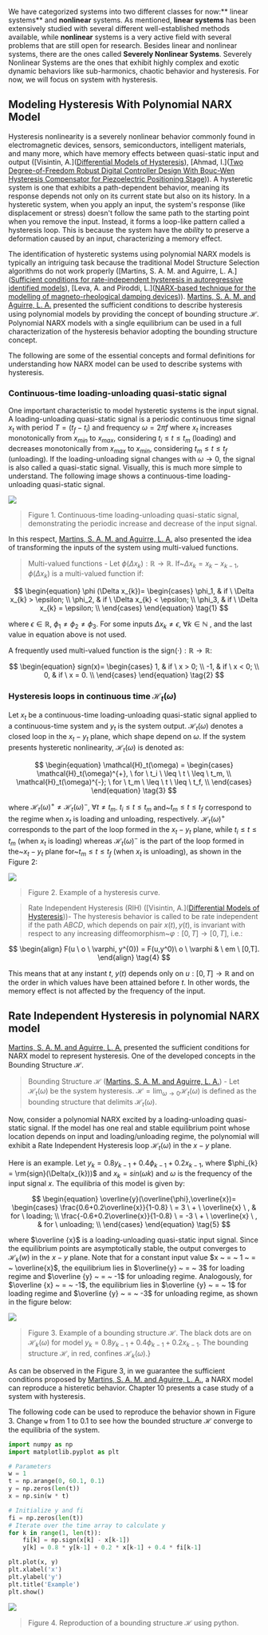 We have categorized systems into two different classes for now:** linear systems** and **nonlinear** systems. As mentioned, **linear systems** has been extensively studied with several different well-established methods available, while **nonlinear** systems is a very active field with several problems that are still open for research. Besides linear and nonlinear systems, there are the ones called **Severely Nonlinear Systems**. Severely Nonlinear Systems are the ones that exhibit highly complex and exotic dynamic behaviors like sub-harmonics, chaotic behavior and hysteresis. For now, we will focus on system with hysteresis.

## Modeling Hysteresis With Polynomial NARX Model

Hysteresis nonlinearity is a severely nonlinear behavior commonly found in electromagnetic devices, sensors, semiconductors, intelligent materials, and many more, which have memory effects between quasi-static input and output ([Visintin, A.]([Differential Models of Hysteresis](https://link.springer.com/book/10.1007/978-3-662-11557-2)), [Ahmad, I.]([Two Degree-of-Freedom Robust Digital Controller Design With Bouc-Wen Hysteresis Compensator for Piezoelectric Positioning Stage](https://ieeexplore.ieee.org/document/8316821))). A hysteretic system is one that exhibits a path-dependent behavior, meaning its response depends not only on its current state but also on its history.  In a hysteretic system, when you apply an input, the system's response (like displacement or stress) doesn't follow the same path to the starting point when you remove the input. Instead, it forms a loop-like pattern called a hysteresis loop. This is because the system have the *ability* to preserve a deformation caused by an input, characterizing a memory effect.

The identification of hysteretic systems using polynomial NARX models is typically an intriguing task because the traditional Model Structure Selection algorithms do not work properly ([Martins, S. A. M. and Aguirre, L. A.]([Sufficient conditions for rate-independent hysteresis in autoregressive identified models](https://www.sciencedirect.com/science/article/abs/pii/S0888327015005968)), [Leva, A. and Piroddi, L.]([NARX-based technique for the modelling of magneto-rheological damping devices](https://iopscience.iop.org/article/10.1088/0964-1726/11/1/309))). [Martins, S. A. M. and Aguirre, L. A.](https://www.sciencedirect.com/science/article/abs/pii/S0888327015005968) presented the sufficient conditions to describe hysteresis using polynomial models by providing the concept of bounding structure $\mathcal{H}$. Polynomial NARX models with a single equilibrium can be used in a full characterization of the hysteresis behavior adopting the bounding structure concept.

The following are some of the essential concepts and formal definitions for understanding how NARX model can be used to describe systems with hysteresis.

### Continuous-time loading-unloading quasi-static signal

One important characteristic to model hysteretic systems is the input signal. A loading-unloading quasi-static signal is a periodic continuous time signal $x_t$ with period $T = (t_f - t_i)$ and frequency $\omega = 2\pi f$ where $x_t$ increases monotonically from $x_{min}$ to $x_{max}$, considering $t_i \leq t \leq t_m$ (loading) and decreases monotonically from $x_{max}$ to $x_{min}$, considering $t_m \leq t \leq t_f$ (unloading). If the loading-unloading signal changes with $\omega \rightarrow 0$, the signal is also called a quasi-static signal. Visually, this is much more simple to understand. The following image shows a continuous-time loading-unloading quasi-static signal.

![](./assets/load_unloading_signal.png)
> Figure 1. Continuous-time loading-unloading quasi-static signal, demonstrating the periodic increase and decrease of the input signal.


In this respect, [Martins, S. A. M. and Aguirre, L. A.](https://www.sciencedirect.com/science/article/abs/pii/S0888327015005968) also presented the idea of transforming the inputs of the system using multi-valued functions.

> Multi-valued functions - Let $\phi (\Delta x_{k}): \mathbb{R} \rightarrow \mathbb{R}$. If~$\Delta x_{k}=x_k-x_{k-1}$, $\phi (\Delta x_{k})$ is a multi-valued function if:

$$
\begin{equation}
    \phi (\Delta x_{k})=
	\begin{cases}
		\phi_1, & if \ \Delta x_{k} > \epsilon; \\
		\phi_2, & if \ \Delta x_{k} < \epsilon; \\
		\phi_3, & if \ \Delta x_{k} = \epsilon; \\
	\end{cases}
\end{equation}
\tag{1}
$$

where $\epsilon \in \mathbb{R}$, $\phi_1 \neq \phi_2 \neq \phi_3$. For some inputs  $\Delta x_{k}\neq \epsilon, \ \forall{k} \in \mathbb{N}$ , and the last value in equation above is not used.

A frequently used multi-valued function is the sign$(\cdot): \mathbb{R} \rightarrow \mathbb{R}$:

$$
 \begin{equation}
 sign(x)=
	\begin{cases}
		1, & if \ x > 0; \\
		-1, & if \ x < 0; \\
		0, & if \ x = 0. \\
	\end{cases}
\end{equation}
\tag{2}
$$


### Hysteresis loops in continuous time $\mathcal{H}_t(\omega)$

Let $x_t$ be a continuous-time loading-unloading quasi-static signal applied to a continuous-time system and $y_t$ is the system output. $\mathcal{H}_t(\omega)$ denotes a closed loop in the $x_t - y_t$ plane, which shape depend on $\omega$. If the system presents hysteretic nonlinearity, $\mathcal{H}_t(\omega)$ is denoted as:

$$
\begin{equation}
\mathcal{H}_t(\omega) =
	\begin{cases}
		\mathcal{H}_t(\omega)^{+}, \ for \ t_i \ \leq \ t \ \leq \ t_m, \\
		\mathcal{H}_t(\omega)^{-}; \ for \ t_m \ \leq \ t \ \leq \ t_f, \\
	\end{cases}
\end{equation}
\tag{3}
$$

where $\mathcal{H}_t(\omega)^{+} \neq \mathcal{H}_t(\omega)^{-}$, $\forall t \neq t_m$. $t_i \leq t \leq t_m$ and~$t_m \leq t \leq t_f$ correspond to the regime when $x_t$ is loading and unloading, respectively. $\mathcal{H}_t(\omega)^{+}$ corresponds to the part of the loop formed in the $x_t - y_t$ plane, while $t_i \leq t \leq t_m$ (when $x_t$ is loading) whereas $\mathcal{H}_t(\omega)^{-}$ is the part of the loop formed in the~$x_t - y_t$ plane for~$t_m \leq t \leq t_f$ (when $x_t$ is unloading), as shown in the Figure 2:

![](./assets/hysteresis_loop.png)
> Figure 2. Example of a hysteresis curve.


> Rate Independent Hysteresis (RIH) ([Visintin, A.]([Differential Models of Hysteresis](https://link.springer.com/book/10.1007/978-3-662-11557-2)))- The hysteresis behavior is called to be rate independent if the path $ABCD$, which depends on pair $x(t), y(t)$, is invariant with respect to any increasing diffeomorphism~$\varphi : [0,T] \rightarrow [0,T]$, i.e.:

$$
\begin{align}
        F(u \ o \ \varphi, y^{0}) = F(u,y^0)\ o \ \varphi & \ em \ [0,T].
\end{align}
\tag{4}
$$

This means that at any instant $t$, $y(t)$ depends only on $u:[0,T] \rightarrow \mathbb{R}$ and on the order in which values have been attained before $t$. In other words, the memory effect is not affected by the frequency of the input.

## Rate Independent Hysteresis  in polynomial NARX model

[Martins, S. A. M. and Aguirre, L. A.](https://www.sciencedirect.com/science/article/abs/pii/S0888327015005968) presented the sufficient conditions for NARX model to represent hysteresis. One of the developed concepts in the Bounding Structure $\mathcal{H}$.

> Bounding Structure $\mathcal{H}$ ([Martins, S. A. M. and Aguirre, L. A.](https://www.sciencedirect.com/science/article/abs/pii/S0888327015005968)) - Let $\mathcal{H}_t(\omega)$ be the system hysteresis. $\mathcal{H}= \lim_{\omega \to 0} \mathcal{H}_t(\omega)$ is defined as the bounding structure that delimits $\mathcal{H}_t(\omega)$.

Now, consider a polynomial NARX excited by a loading-unloading quasi-static signal. If the model has one real and stable equilibrium point whose location depends on input and loading/unloading regime, the polynomial will exhibit a Rate Independent Hysteresis loop $\mathcal{H}_t(\omega)$ in the $x-y$ plane.

Here is an example. Let $y_k  =  0.8y_{k-1} + 0.4\phi_{k-1} + 0.2x_{k-1}$, where $\phi_{k} = \rm{sign}(\Delta(x_{k}))$ and $x_{k} = sin(\omega k)$ and $\omega$ is the frequency of the input signal $x$. The equilibria of this model is given by:

$$
\begin{equation}
    \overline{y}(\overline{\phi},\overline{x})=
	\begin{cases}
		\frac{0.6+0.2\overline{x}}{1-0.8} \ = 3 \ + \ \overline{x} \ , & for \ loading; \\
		\frac{-0.6+0.2\overline{x}}{1-0.8} \ = -3 \ + \ \overline{x} \ , & for \ unloading; \\
	\end{cases}
\end{equation}
\tag{5}
$$

where $\overline {x}$ is a loading-unloading quasi-static input signal. Since the equilibrium points are asymptotically stable, the output converges to $\mathcal{H}_k (w)$ in the $x-y$ plane. Note that for a constant input value $x ~ = ~ 1 ~ = ~ \overline{x}$, the equilibrium lies in $\overline{y} ~ = ~ 3$ for loading regime and $\overline {y} ~ = ~ -1$ for unloading regime. Analogously, for $\overline {x} ~ = ~ -1$, the equilibrium lies in $\overline {y} ~ = ~ 1$ for loading regime and $\overline {y} ~ = ~ -3$ for unloading regime, as shown in the figure below:

![](./assets/bounded_structure_example.png)
> Figure 3. Example of a bounding structure $\mathcal{H}$. The black dots are on $\mathcal{H}_{k}(\omega)$ for model $y_k  =  0.8y_{k-1} + 0.4\phi_{k-1} + 0.2x_{k-1}$. The bounding structure $\mathcal{H}$, in red, confines $\mathcal{H}_{k}(\omega)$.}

As can be observed in the Figure 3, in we guarantee the sufficient conditions proposed by [Martins, S. A. M. and Aguirre, L. A.](https://www.sciencedirect.com/science/article/abs/pii/S0888327015005968), a NARX model can reproduce a histeretic behavior. Chapter 10 presents a case study of a system with hysteresis.

The following code can be used to reproduce the behavior shown in Figure 3. Change `w` from $1$ to $0.1$ to see how the bounded structure $\mathcal{H}$ converge to the equilibria of the system.

```python
import numpy as np
import matplotlib.pyplot as plt

# Parameters
w = 1
t = np.arange(0, 60.1, 0.1)
y = np.zeros(len(t))
x = np.sin(w * t)

# Initialize y and fi
fi = np.zeros(len(t))
# Iterate over the time array to calculate y
for k in range(1, len(t)):
    fi[k] = np.sign(x[k] - x[k-1])
    y[k] = 0.8 * y[k-1] + 0.2 * x[k-1] + 0.4 * fi[k-1]

plt.plot(x, y)
plt.xlabel('x')
plt.ylabel('y')
plt.title('Example')
plt.show()
```

![](./assets/bounded_structure_example_python.png)
> Figure 4.  Reproduction of a bounding structure $\mathcal{H}$ using python.
